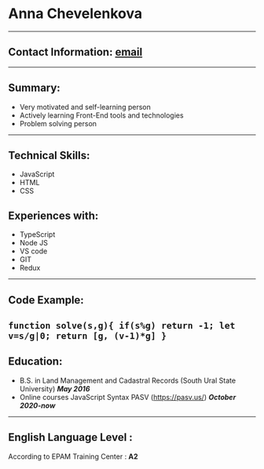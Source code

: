 # **Anna Chevelenkova**
---
## Contact Information: [email](chevelj@mail.ru)
---
## Summary:
* Very motivated and self-learning person
* Actively learning Front-End tools and technologies
*  Problem solving person
---
## Technical Skills:
  * JavaScript
  * HTML
  * CSS

## Experiences with:
 * TypeScript
 * Node JS
 * VS code
 * GIT
 * Redux
 ---
## Code Example:
`function solve(s,g){
    if(s%g) return -1;
    let v=s/g|0;
    return [g, (v-1)*g]
} `
 --- 
## Education:
 * B.S. in Land Management and Cadastral Records (South Ural State University)	       **_May 2016_**
 * Online courses JavaScript Syntax PASV (https://pasv.us/) **_October 2020-now_**
 ---
## English Language Level :
According to EPAM Training Center : **A2** 

